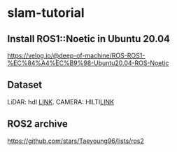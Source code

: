 # slam-tutorial

## Install ROS1::Noetic in Ubuntu 20.04
https://velog.io/@deep-of-machine/ROS-ROS1-%EC%84%A4%EC%B9%98-Ubuntu20.04-ROS-Noetic

## Dataset
LiDAR: hdl [LINK](https://zenodo.org/record/6960371).
CAMERA: HILTI[LINK](https://hilti-challenge.com/dataset-2021.html)

## ROS2 archive
https://github.com/stars/Taeyoung96/lists/ros2
